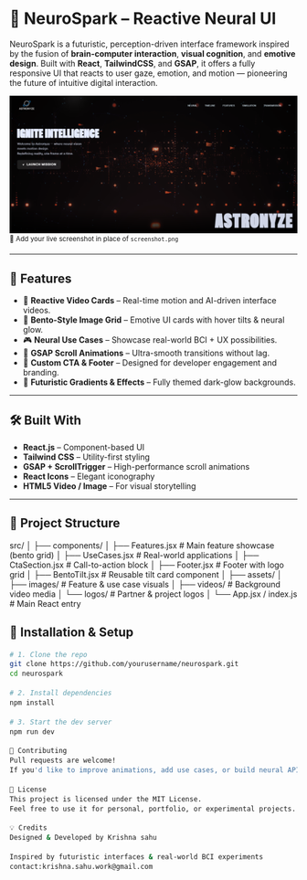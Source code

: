 # 🧠 NeuroSpark – Reactive Neural UI

NeuroSpark is a futuristic, perception-driven interface framework inspired by the fusion of **brain-computer interaction**, **visual cognition**, and **emotive design**. Built with **React**, **TailwindCSS**, and **GSAP**, it offers a fully responsive UI that reacts to user gaze, emotion, and motion — pioneering the future of intuitive digital interaction.

![NeuroSpark Preview](./public/images/screenshot.png)  
<sup>📸 Add your live screenshot in place of `screenshot.png`</sup>

---

## 🚀 Features

- 🎥 **Reactive Video Cards** – Real-time motion and AI-driven interface videos.
- 🧊 **Bento-Style Image Grid** – Emotive UI cards with hover tilts & neural glow.
- 🎮 **Neural Use Cases** – Showcase real-world BCI + UX possibilities.
- 🧬 **GSAP Scroll Animations** – Ultra-smooth transitions without lag.
- 🎯 **Custom CTA & Footer** – Designed for developer engagement and branding.
- 🌌 **Futuristic Gradients & Effects** – Fully themed dark-glow backgrounds.

---

## 🛠️ Built With

- **React.js** – Component-based UI
- **Tailwind CSS** – Utility-first styling
- **GSAP + ScrollTrigger** – High-performance scroll animations
- **React Icons** – Elegant iconography
- **HTML5 Video / Image** – For visual storytelling

---

## 📁 Project Structure

src/
│
├── components/
│ ├── Features.jsx # Main feature showcase (bento grid)
│ ├── UseCases.jsx # Real-world applications
│ ├── CtaSection.jsx # Call-to-action block
│ ├── Footer.jsx # Footer with logo grid
│ ├── BentoTilt.jsx # Reusable tilt card component
│
├── assets/
│ ├── images/ # Feature & use case visuals
│ ├── videos/ # Background video media
│ └── logos/ # Partner & project logos
│
└── App.jsx / index.js # Main React entry


## 🧪 Installation & Setup

```bash
# 1. Clone the repo
git clone https://github.com/yourusername/neurospark.git
cd neurospark

# 2. Install dependencies
npm install

# 3. Start the dev server
npm run dev

🙌 Contributing
Pull requests are welcome!
If you'd like to improve animations, add use cases, or build neural API backends — let's collaborate.

📄 License
This project is licensed under the MIT License.
Feel free to use it for personal, portfolio, or experimental projects.

💡 Credits
Designed & Developed by Krishna sahu

Inspired by futuristic interfaces & real-world BCI experiments 
contact:krishna.sahu.work@gmail.com

